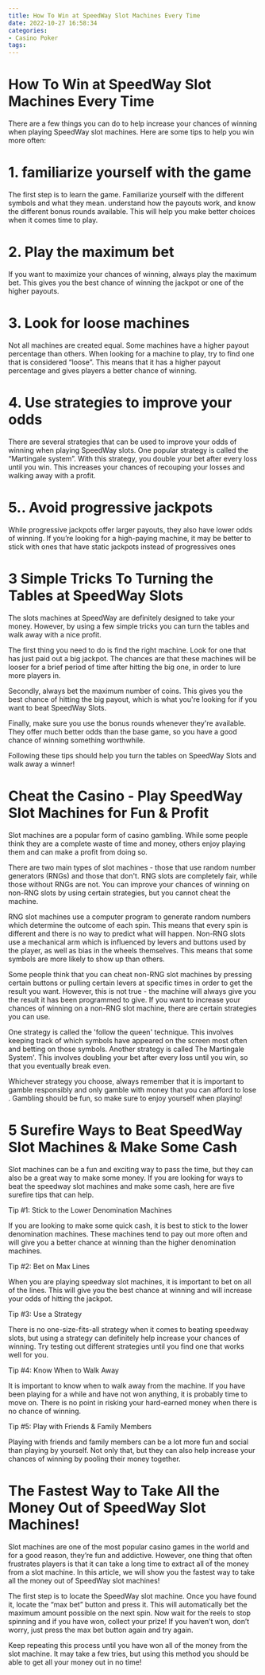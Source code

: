 ```yaml
---
title: How To Win at SpeedWay Slot Machines Every Time
date: 2022-10-27 16:58:34
categories:
- Casino Poker
tags:
---
```



#  How To Win at SpeedWay Slot Machines Every Time

There are a few things you can do to help increase your chances of winning when playing SpeedWay slot machines. Here are some tips to help you win more often:

# 1. familiarize yourself with the game

The first step is to learn the game. Familiarize yourself with the different symbols and what they mean. understand how the payouts work, and know the different bonus rounds available. This will help you make better choices when it comes time to play.

# 2. Play the maximum bet

If you want to maximize your chances of winning, always play the maximum bet. This gives you the best chance of winning the jackpot or one of the higher payouts.

# 3. Look for loose machines

Not all machines are created equal. Some machines have a higher payout percentage than others. When looking for a machine to play, try to find one that is considered “loose”. This means that it has a higher payout percentage and gives players a better chance of winning.

# 4. Use strategies to improve your odds

There are several strategies that can be used to improve your odds of winning when playing SpeedWay slots. One popular strategy is called the “Martingale system”. With this strategy, you double your bet after every loss until you win. This increases your chances of recouping your losses and walking away with a profit.

# 5.. Avoid progressive jackpots

While progressive jackpots offer larger payouts, they also have lower odds of winning. If you’re looking for a high-paying machine, it may be better to stick with ones that have static jackpots instead of progressives ones

#  3 Simple Tricks To Turning the Tables at SpeedWay Slots

The slots machines at SpeedWay are definitely designed to take your money. However, by using a few simple tricks you can turn the tables and walk away with a nice profit.

The first thing you need to do is find the right machine. Look for one that has just paid out a big jackpot. The chances are that these machines will be looser for a brief period of time after hitting the big one, in order to lure more players in.

Secondly, always bet the maximum number of coins. This gives you the best chance of hitting the big payout, which is what you're looking for if you want to beat SpeedWay Slots.

Finally, make sure you use the bonus rounds whenever they're available. They offer much better odds than the base game, so you have a good chance of winning something worthwhile.

Following these tips should help you turn the tables on SpeedWay Slots and walk away a winner!

#  Cheat the Casino - Play SpeedWay Slot Machines for Fun & Profit

Slot machines are a popular form of casino gambling. While some people think they are a complete waste of time and money, others enjoy playing them and can make a profit from doing so.

There are two main types of slot machines - those that use random number generators (RNGs) and those that don't. RNG slots are completely fair, while those without RNGs are not. You can improve your chances of winning on non-RNG slots by using certain strategies, but you cannot cheat the machine.

RNG slot machines use a computer program to generate random numbers which determine the outcome of each spin. This means that every spin is different and there is no way to predict what will happen. Non-RNG slots use a mechanical arm which is influenced by levers and buttons used by the player, as well as bias in the wheels themselves. This means that some symbols are more likely to show up than others.

Some people think that you can cheat non-RNG slot machines by pressing certain buttons or pulling certain levers at specific times in order to get the result you want. However, this is not true - the machine will always give you the result it has been programmed to give. If you want to increase your chances of winning on a non-RNG slot machine, there are certain strategies you can use.

One strategy is called the 'follow the queen' technique. This involves keeping track of which symbols have appeared on the screen most often and betting on those symbols. Another strategy is called The Martingale System'. This involves doubling your bet after every loss until you win, so that you eventually break even.

Whichever strategy you choose, always remember that it is important to gamble responsibly and only gamble with money that you can afford to lose . Gambling should be fun, so make sure to enjoy yourself when playing!

#  5 Surefire Ways to Beat SpeedWay Slot Machines & Make Some Cash

Slot machines can be a fun and exciting way to pass the time, but they can also be a great way to make some money. If you are looking for ways to beat the speedway slot machines and make some cash, here are five surefire tips that can help.

Tip #1: Stick to the Lower Denomination Machines

If you are looking to make some quick cash, it is best to stick to the lower denomination machines. These machines tend to pay out more often and will give you a better chance at winning than the higher denomination machines.

Tip #2: Bet on Max Lines

When you are playing speedway slot machines, it is important to bet on all of the lines. This will give you the best chance at winning and will increase your odds of hitting the jackpot.

Tip #3: Use a Strategy

There is no one-size-fits-all strategy when it comes to beating speedway slots, but using a strategy can definitely help increase your chances of winning. Try testing out different strategies until you find one that works well for you.

Tip #4: Know When to Walk Away

It is important to know when to walk away from the machine. If you have been playing for a while and have not won anything, it is probably time to move on. There is no point in risking your hard-earned money when there is no chance of winning.

Tip #5: Play with Friends & Family Members

Playing with friends and family members can be a lot more fun and social than playing by yourself. Not only that, but they can also help increase your chances of winning by pooling their money together.

#  The Fastest Way to Take All the Money Out of SpeedWay Slot Machines!

Slot machines are one of the most popular casino games in the world and for a good reason, they’re fun and addictive. However, one thing that often frustrates players is that it can take a long time to extract all of the money from a slot machine. In this article, we will show you the fastest way to take all the money out of SpeedWay slot machines!

The first step is to locate the SpeedWay slot machine. Once you have found it, locate the “max bet” button and press it. This will automatically bet the maximum amount possible on the next spin. Now wait for the reels to stop spinning and if you have won, collect your prize! If you haven’t won, don’t worry, just press the max bet button again and try again.

Keep repeating this process until you have won all of the money from the slot machine. It may take a few tries, but using this method you should be able to get all your money out in no time!